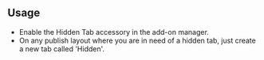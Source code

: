 ## Usage

 * Enable the Hidden Tab accessory in the add-on manager.
 * On any publish layout where you are in need of a hidden tab, just create a new tab called 'Hidden'.